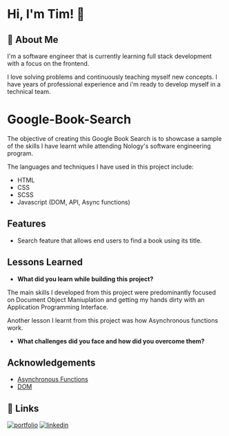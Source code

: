 # Hi, I'm Tim! 👋


## 🚀 About Me
I'm a software engineer that is currently learning full stack development with a focus on the frontend. 

I love solving problems and continuously teaching myself new concepts. I have years of professional experience and i'm ready to develop myself in a technical team. 


# Google-Book-Search

The objective of creating this Google Book Search is to showcase a sample of the skills I have learnt while attending Nology's software engineering program. 

The languages and techniques I have used in this project include:
- HTML
- CSS 
- SCSS
- Javascript (DOM, API, Async functions)


## Features

- Search feature that allows end users to find a book using its title.


## Lessons Learned

- **What did you learn while building this project?**

The main skills I developed from this project were predominantly focused on Document Object Maniuplation and getting my hands dirty with an Application Programming Interface. 

Another lesson I learnt from this project was how Asynchronous functions work.

- **What challenges did you face and how did you overcome them?**


## Acknowledgements

 - [Asynchronous Functions](https://getbem.com/introduction/)
 - [DOM](https://sass-lang.com/guide)


## 🔗 Links
[![portfolio](https://img.shields.io/badge/my_portfolio-000?style=for-the-badge&logo=ko-fi&logoColor=white)](https://github.com/Tim-Mclennan/My-Portfolio)
[![linkedin](https://img.shields.io/badge/linkedin-0A66C2?style=for-the-badge&logo=linkedin&logoColor=white)](https://www.linkedin.com/in/tim-mclennan-0563341aa/)
